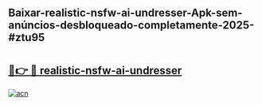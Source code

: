 ## Baixar-realistic-nsfw-ai-undresser-Apk-sem-anúncios-desbloqueado-completamente-2025-#ztu95

# <h2><a href="https://ainizakaria.my?title=realistic-nsfw-ai-undresser&ref=20M">🔗👉 🔴 realistic-nsfw-ai-undresser</a></h2>

[![acn](https://github.com/user-attachments/assets/0f9c940e-d8b0-45ae-aac7-cd30a18b3e1c)](https://ainizakaria.my?title=realistic-nsfw-ai-undresser&ref=20M)

